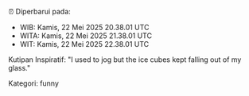 ⏰ Diperbarui pada:
- WIB: Kamis, 22 Mei 2025 20.38.01 UTC
- WITA: Kamis, 22 Mei 2025 21.38.01 UTC
- WIT: Kamis, 22 Mei 2025 22.38.01 UTC

Kutipan Inspiratif:
"I used to jog but the ice cubes kept falling out of my glass."


Kategori: funny

